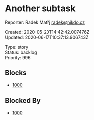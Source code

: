 # Another subtask

Reporter: Radek Mat?j <radek@nikdo.cz>  

Created: 2020-05-20T14:42:42.007476Z  
Updated: 2020-06-17T10:37:13.906743Z

Type: story  
Status: backlog  
Priority: 996

## Blocks
- [1000](1000.md "Add favorite spots")

## Blocked By
- [1000](1000.md "Add favorite spots")
